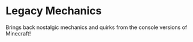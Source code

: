 # Legacy Mechanics
Brings back nostalgic mechanics and quirks from the console versions of Minecraft!
